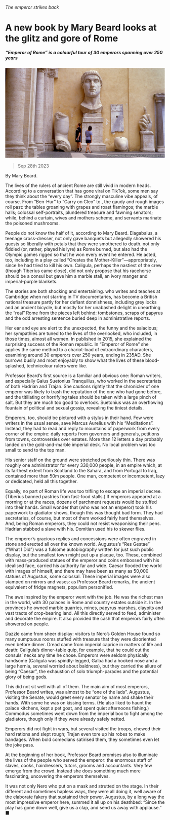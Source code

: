 ###### The emperor strikes back

# A new book by Mary Beard looks at the glitz and gore of Rome 

##### “Emperor of Rome” is a colourful tour of 30 emperors spanning over 250 years 

![image](images/20230930_CUP505.jpg) 

> Sep 28th 2023 

By Mary Beard. 

The lives of the rulers of ancient Rome are still vivid in modern heads. According to a conversation that has gone viral on TikTok, some men say they think about the  “every day”. The strongly masculine vibe appeals, of course. From “Ben-Hur” to “Carry on Cleo” to , the gaudy and rough images roll past: the tables groaning with grapes and roast flamingos; the marble halls; colossal self-portraits, plundered treasure and fawning senators; while, behind a curtain, wives and mothers scheme, and servants marinate the poisoned mushrooms.

People do not know the half of it, according to Mary Beard. Elagabalus, a teenage cross-dresser, not only gave banquets but allegedly showered his guests so liberally with petals that they were smothered to death.  not only fiddled (or, rather, played his lyre) as Rome burned, but also had the Olympic games rigged so that he won every event he entered. He acted, too, including in a play called “Orestes the Mother-Killer”—appropriately, since he had tried to kill his own. Caligula, perhaps the nastiest of the crew (though Tiberius came close), did not only propose that his racehorse should be a consul but gave him a marble stall, an ivory manger and imperial-purple blankets.

The stories are both shocking and entertaining. who writes and teaches at Cambridge when not starring in TV documentaries, has become a British national treasure partly for her defiant donnishness, including grey locks and an ancient bicycle, but mostly for her unabashed delight in unearthing the “real” Rome from the pieces left behind: tombstones, scraps of papyrus and the odd arresting sentence buried deep in administrative reports. 

Her ear and eye are alert to the unexpected, the funny and the salacious; her sympathies are tuned to the lives of the overlooked, who included, in those times, almost all women. In  published in 2015, she explained the surprising success of the Roman republic. In “Emperor of Rome” she applies the same method to a chariot-load of extraordinary characters, examining around 30 emperors over 250 years, ending in 235AD. She burrows busily and most enjoyably to show what the lives of these blood-splashed, technicolour rulers were like.

Professor Beard’s first source is a familiar and obvious one: Roman writers, and especially Gaius Suetonius Tranquillus, who worked in the secretariats of both Hadrian and Trajan. She cautions rightly that the chronicler of one emperor was likely to trash the reputation of the one who had gone before, and the titillating or horrifying tales should be taken with a large pinch of salt. But they are much too good to overlook. Suetonius was an overflowing fountain of political and sexual gossip, revealing the tiniest details. 

Emperors, too, should be pictured with a stylus in their hand. Few were writers in the usual sense, save Marcus Aurelius with his “Meditations”. Instead, they had to read and reply to mountains of paperwork from every corner of the empire: daily reports from governors and generals, petitions from towns, controversies over estates. More than 12 letters a day probably landed on the gold-and-marble imperial desk. No local problem was too small to send to the top man. 

His senior staff on the ground were stretched perilously thin. There was roughly one administrator for every 330,000 people, in an empire which, at its farthest extent from Scotland to the Sahara, and from Portugal to Iraq, contained more than 50m people. One man, competent or incompetent, lazy or dedicated, held all this together. 

Equally, no part of Roman life was too trifling to escape an imperial decree. (Tiberius banned pastries from fast-food stalls.) If emperors appeared at a morning  or at the races, dozens of parchment requests would be stuffed into their hands. Small wonder that  (who was not an emperor) took his paperwork to gladiator shows, though this was thought bad form. They had secretaries, of course, but most of them worked fairly hard themselves. And, being Roman emperors, they could not resist weaponising their pens. Hadrian stabbed a slave with his. Domitian used his to skewer flies.

The emperor’s gracious replies and concessions were often engraved in stone and erected all over the known world. Augustus’s “Res Gestae” (“What I Did”) was a fulsome autobiography written for just such public display, but the smallest town might put up a plaque, too. These, combined with mass-produced statues of the emperor and coins embossed with his idealised face, carried his authority far and wide. Caesar flooded the world with images of himself, and there may have been as many as 50,000 statues of Augustus, some colossal. These imperial images were also stamped on mirrors and vases: as Professor Beard remarks, the ancient equivalent of fridge magnets, populism personified.

The awe inspired by the emperor went with the job. He was the richest man in the world, with 30 palaces in Rome and country estates outside it. In the provinces he owned marble quarries, mines, papyrus marshes, claypits and vast tracts of crop-bearing land. All this directly served to feed, administer and decorate the empire. It also provided the cash that emperors fairly often showered on people. 

Dazzle came from sheer display: visitors to Nero’s Golden House found so many sumptuous rooms stuffed with treasure that they were disoriented even before dinner. Dread came from imperial caprice in matters of life and death: Caligula’s dinner-table quip, for example, that he could cut the consuls’ necks any time he chose. Emperors were seldom physically handsome (Caligula was spindly-legged, Galba had a hooked nose and a large hernia, several worried about baldness), but they carried the allure of being “Caesar”, the exhaustion of solo triumph-parades and the potential glory of being gods.

This did not sit well with all of them. The main aim of most emperors, Professor Beard writes, was almost to be “one of the lads”. Augustus, visiting the Senate, would greet every senator by name and shake their hands. With some he was on kissing terms. (He also liked to haunt the palace kitchens, kept a pet goat, and spent quiet afternoons fishing.) Commodus sometimes went down from the imperial box to fight among the gladiators, though only if they were already safely netted. 

Emperors did not fight in wars, but several visited the troops, chewed their hard rations and slept rough; Trajan even tore up his robes to make bandages. When bold comedians satirised them, they sometimes even let the joke pass.

At the beginning of her book, Professor Beard promises also to illuminate the lives of the people who served the emperor: the enormous staff of slaves, cooks, hairdressers, tutors, grooms and accountants. Very few emerge from the crowd. Instead she does something much more fascinating, uncovering the emperors themselves. 

It was not only Nero who put on a mask and strutted on the stage. In their different and sometimes hapless ways, they were all doing it, well aware of the elaborate fakery that sustained their power. Augustus, by a long way the most impressive emperor here, summed it all up on his deathbed: “Since the play has gone down well, give us a clap, and send us away with applause.” ■


